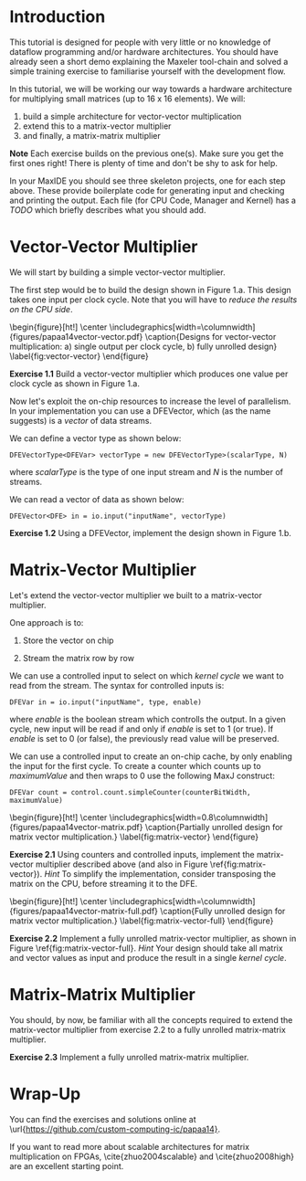 # Introduction

This tutorial is designed for people with very little or no knowledge
of dataflow programming and/or hardware architectures. You should have
already seen a short demo explaining the Maxeler tool-chain and solved
a simple training exercise to familiarise yourself with the
development flow.

In this tutorial, we will be working our way towards a hardware
architecture for multiplying small matrices (up to 16 x 16
elements). We will:

1. build a simple architecture for vector-vector
   multiplication
2. extend this to a matrix-vector multiplier
3. and finally, a matrix-matrix multiplier

__Note__ Each exercise builds on the previous one(s). Make sure you get
the first ones right! There is plenty of time and don't be shy to ask
for help.

In your MaxIDE you should see three skeleton projects, one for each
step above. These provide boilerplate code for generating input and
checking and printing the output. Each file (for CPU Code, Manager and
Kernel) has a _TODO_ which briefly describes what you should add.

# Vector-Vector Multiplier

We will start by building a simple vector-vector multiplier.
<!-- If $\vec{a}$ and $\vec{b}$ are our vectors, then you should implement: -->
<!-- ``` -->
<!-- dot = 0 -->
<!-- for i = 0, i < n, i++ -->
<!--    dot += a[i] * b[i] -->
<!-- output dot -->
<!-- ``` -->

The first step would be to build the design shown in Figure 1.a.
This design takes one input per clock cycle. Note that you will have
to _reduce the results on the CPU side_.

\begin{figure}[ht!]
  \center
  \includegraphics[width=\columnwidth]{figures/papaa14vector-vector.pdf}
  \caption{Designs for vector-vector multiplication: a) single output
  per clock cycle, b) fully unrolled design}
  \label{fig:vector-vector}
\end{figure}


__Exercise 1.1__ Build a vector-vector multiplier which produces one
value per clock cycle as shown in Figure 1.a.


Now let's exploit the on-chip resources to increase the level of
parallelism.
In your implementation you can use a DFEVector<DFEVar>, which (as the
name suggests) is a _vector_ of data streams.

We can define a vector type as shown below:

```
DFEVectorType<DFEVar> vectorType = new DFEVectorType>(scalarType, N)
```

where _scalarType_ is the type of one input stream and _N_ is the
number of streams.

We can read a vector of data as shown below:

```
DFEVector<DFE> in = io.input("inputName", vectorType)
```

__Exercise 1.2__ Using a DFEVector, implement the design shown in Figure 1.b.


# Matrix-Vector Multiplier

Let's extend the vector-vector multiplier we built to a matrix-vector
multiplier.

One approach is to:

1. Store the vector on chip

2. Stream the matrix row by row

We can use a controlled input to select on which _kernel cycle_ we
want to read from the stream. The syntax for controlled inputs is:

```
DFEVar in = io.input("inputName", type, enable)
```

where _enable_ is the boolean stream which controlls the output. In a
given cycle, new input will be read if and only if _enable_ is set to
1 (or true). If _enable_ is set to 0 (or false), the previously read
value will be preserved.

We can use a controlled input to create an on-chip cache, by only
enabling the input for the first cycle. To create a counter which
counts up to _maximumValue_ and then wraps to 0 use the following MaxJ
construct:

```
DFEVar count = control.count.simpleCounter(counterBitWidth, maximumValue)
```

\begin{figure}[ht!]
  \center
  \includegraphics[width=0.8\columnwidth]{figures/papaa14vector-matrix.pdf}
  \caption{Partially unrolled design for matrix vector multiplication.}
  \label{fig:matrix-vector}
\end{figure}


__Exercise 2.1__ Using counters and controlled inputs, implement the
matrix-vector multiplier described above (and also in Figure
\ref{fig:matrix-vector}). _Hint_ To simplify the implementation,
consider transposing the matrix on the CPU, before streaming it to the
DFE.

\begin{figure}[ht!]
  \center
  \includegraphics[width=\columnwidth]{figures/papaa14vector-matrix-full.pdf}
  \caption{Fully unrolled design for matrix vector multiplication.}
  \label{fig:matrix-vector-full}
\end{figure}


__Exercise 2.2__ Implement a fully unrolled matrix-vector multiplier,
as shown in Figure \ref{fig:matrix-vector-full}.  _Hint_ Your design
should take all matrix and vector values as input and produce the
result in a single _kernel cycle_.

# Matrix-Matrix Multiplier

You should, by now, be familiar with all the concepts required to
extend the matrix-vector multiplier from exercise 2.2 to a fully
unrolled matrix-matrix multiplier.

__Exercise 2.3__ Implement a fully unrolled matrix-matrix multiplier.

# Wrap-Up

You can find the exercises and solutions online at
\url{https://github.com/custom-computing-ic/papaa14}.

If you want to read more about scalable architectures for matrix
multiplication on FPGAs, \cite{zhuo2004scalable} and
\cite{zhuo2008high} are an excellent starting point.
